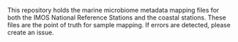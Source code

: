 This repository holds the marine microbiome metadata mapping files for both the IMOS National Reference Stations and the coastal stations. These files are the point of truth for sample mapping. If errors are detected, please create an issue. 
